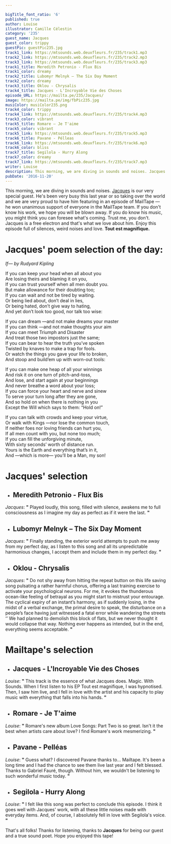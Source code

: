 ```yaml
---

bigTitle_font_ratio: '6'
published: true
author: Louise
illustrator: Camille Célestin
category: '235'
guest_name: Jacques
guest_color: trippy
guestPic: guestPic235.jpg
track1_link: https://mtsounds.web.deuxfleurs.fr/235/track1.mp3
track2_link: https://mtsounds.web.deuxfleurs.fr/235/track2.mp3
track3_link: https://mtsounds.web.deuxfleurs.fr/235/track3.mp3
track1_title: Meredith Petronio - Flux Bis
track1_color: dreamy
track2_title: Lubomyr Melnyk – The Six Day Moment
track2_color: dreamy
track3_title: Oklou - Chrysalis
track4_title: Jacques - L'Incroyable Vie des Choses
episode_URL: https://mailta.pe/235/Jacques/
image: https://mailta.pe/img/fbPic235.jpg
musiColor: musiColor235.png
track4_color: trippy
track4_link: https://mtsounds.web.deuxfleurs.fr/235/track4.mp3
track3_color: vibrant
track5_title: Romare — Je T'aime
track5_color: vibrant
track5_link: https://mtsounds.web.deuxfleurs.fr/235/track5.mp3
track6_title: Pavane - Pélleas
track6_link: https://mtsounds.web.deuxfleurs.fr/235/track6.mp3
track6_color: bliss
track7_title: Segilola - Hurry Along
track7_color: dreamy
track7_link: https://mtsounds.web.deuxfleurs.fr/235/track7.mp3
writer: Louise
description: This morning, we are diving in sounds and noises. Jacques is our very special guest. He's been very busy this last year or so taking over the world. We are very proud to have him featuring in an episode of MailTape. He won unanimous support of everyone in the MailTape team.
pubDate: '2016-11-20'
---
```

This morning, we are diving in sounds and noises. [Jacques](https://www.facebook.com/musiquetransversale/?fref=ts) is our very special guest. He's been very busy this last year or so taking over the world and we are very proud to have him featuring in an episode of MailTape — he won unanimous support of everyone in the MailTape team. If you don't know his work, we hope you will be blown away. If you do know his music, you might think you can foresee what's coming. Trust me, you don't. Jacques is a free electron and that's what we love about him. Enjoy this episode full of silences, weird noises and love. **Tout est magnifique.**

# Jacques' poem selection of the day: 

_If— by Rudyard Kipling_

If you can keep your head when all about you<br>
Are losing theirs and blaming it on you,<br>
If you can trust yourself when all men doubt you.<br>
But make allowance for their doubting too;<br>
If you can wait and not be tired by waiting.<br>
Or being lied about, don’t deal in lies,<br>
Or being hated, don’t give way to hating,<br>
And yet don’t look too good, nor talk too wise:<br>

If you can dream —and not make dreams your master<br>
If you can think —and not make thoughts your aim<br>
If you can meet Triumph and Disaster<br>
And treat those two impostors just the same;<br>
If you can bear to hear the truth you’ve spoken<br>
Twisted by knaves to make a trap for fools.<br>
Or watch the things you gave your life to broken,<br>
And stoop and build’em up with worn-out tools:<br>

If you can make one heap of all your winnings<br>
And risk it on one turn of pitch-and-toss,<br>
And lose, and start again at your beginnings<br>
And never breathe a word about your loss;<br>
If you can force your heart and nerve and sinew<br>
To serve your turn long after they are gone,<br>
And so hold on when there is nothing in you<br>
Except the Will which says to them: “Hold on!”<br>

If you can talk with crowds and keep your virtue,<br>
Or walk with Kings —nor lose the common touch,<br>
If neither foes nor loving friends can hurt you,<br>
If all men count with you, but none too much;<br>
If you can fill the unforgiving minute,<br>
With sixty seconds’ worth of distance run.<br>
Yours is the Earth and everything that’s in it,<br>
And —which is more— you’ll be a Man, my son! 

# **Jacques' selection**

+ ## Meredith Petronio - Flux Bis
_Jacques_: **"** Played loudly, this song, filled with silence, awakens me to full consciousness as I imagine my day as perfect as if it were the last. **"** 

+ ## Lubomyr Melnyk – The Six Day Moment
_Jacques_: **"** Finally standing, the exterior world attempts to push me away from my perfect day, as I listen to this song and all its unpredictable harmonious changes, I accept them and include them in my perfect day. **"** 

+ ## Oklou - Chrysalis 
_Jacques_: **"** Do not shy away from hitting the repeat button on this life saving song pulsating a rather harmful chorus, offering a last training exercise to activate your psychological neurons. For me, it evokes the thunderous ocean-like feeling of betrayal as you might start to mistrust your entourage. The cyclical expiry of an instant’s harmony, as if suddenly losing, in the midst of a verbal exchange, the primal desire to speak, the disturbance on a people’s face having just witnessed a fatal error while wandering the streets ‘’ We had planned to demolish this block of flats, but we never thought it would collapse that way. Nothing ever happens as intended, but in the end, everything seems acceptable. **"** 

# **Mailtape's selection**

+ ## Jacques - L'Incroyable Vie des Choses
_Louise_: **"** This track is the essence of what Jacques does. Magic. With Sounds. When I first listen to his EP Tout est magnifique, I was hypnotised. Then, I saw him live, and I fell in love with the artist and his capacity to play music with everything that falls into his hands. **"** 

+ ## Romare - Je T'aime
_Louise_: **"** Romare's new album Love Songs: Part Two is so great. Isn't it the best when artists care about love? I find Romare's work mesmerizing. **"** 

+ ## Pavane - Pelléas
_Louise_: **"** Guess what? I discovered Pavane thanks to... Mailtape. It's been a long time and I had the chance to see them live last year and I felt blessed. Thanks to Gabriel Fauré, though. Without him, we wouldn't be listening to such wonderful music today. **"** 

+ ## Segilola - Hurry Along
_Louise_: **"** I felt like this song was perfect to conclude this episode. I think it goes well with Jacques' work, with all these little noises made with everyday items. And, of course, I absolutely fell in love with Segilola's voice. **"** 

That's all folks! Thanks for listening, thanks to **Jacques** for being our guest and a true sound poet. Hope you enjoyed this tape!
